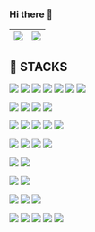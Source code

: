 ### Hi there 👋

| <img align="center" src="https://github-readme-stats.vercel.app/api?username=KimTaeKwon&hide=stars,contribs&show_icons=true&theme=dark" /> | <img align="center" src="https://github-readme-stats.vercel.app/api/top-langs/?username=KimTaeKwon&layout=compact&theme=dark" /> |
| ------------- | ------------- |

## 🦾 STACKS

<a><img src="https://img.shields.io/badge/HTML5-E34F26?style=flat-square&logo=HTML5&logoColor=white"/></a>
<a><img src="https://img.shields.io/badge/CSS3-1572B6?style=flat-square&logo=CSS3&logoColor=white"/></a>
<a><img src="https://img.shields.io/badge/Sass-CC6699?style=flat-square&logo=Sass&logoColor=white"/></a>
<a><img src="https://img.shields.io/badge/JavaScript-F7DF1E?style=flat-square&logo=JavaScript&logoColor=white"/></a>
<a><img src="https://img.shields.io/badge/jQuery-0769AD?style=flat-square&logo=jQuery&logoColor=white"/></a>
<a><img src="https://img.shields.io/badge/Bootstrap-7952B3?style=flat-square&logo=Bootstrap&logoColor=white"/></a>
<a><img src="https://img.shields.io/badge/WordPress-21759B?style=flat-square&logo=WordPress&logoColor=white"/></a>

<a><img src="https://img.shields.io/badge/Semantic Web-005A9C?style=flat-square&logo=SemanticWeb&logoColor=white"/></a>
<a><img src="https://img.shields.io/badge/W3C-005A9C?style=flat-square&logo=W3C&logoColor=white"/></a>
<a><img src="https://img.shields.io/badge/WebAssembly-654FF0?style=flat-square&logo=WebAssembly&logoColor=white"/></a>
<a><img src="https://img.shields.io/badge/PWA-5A0FC8?style=flat-square&logo=PWA&logoColor=white"/></a>

<a><img src="https://img.shields.io/badge/PHP-777BB4?style=flat-square&logo=PHP&logoColor=white"/></a>
<a><img src="https://img.shields.io/badge/Laravel-FF2D20?style=flat-square&logo=Laravel&logoColor=white"/></a>
<a><img src="https://img.shields.io/badge/CodeIgniter-EF4223?style=flat-square&logo=CodeIgniter&logoColor=white"/></a>
<a><img src="https://img.shields.io/badge/phpMyAdmin-6C78AF?style=flat-square&logo=phpMyAdmin&logoColor=white"/></a>
<a><img src="https://img.shields.io/badge/MySQL-4479A1?style=flat-square&logo=MySQL&logoColor=white"/></a>

<a><img src="https://img.shields.io/badge/Spring-6DB33F?style=flat-square&logo=Spring&logoColor=white"/></a>
<a><img src="https://img.shields.io/badge/Thymeleaf-005F0F?style=flat-square&logo=Thymeleaf&logoColor=white"/></a>
<a><img src="https://img.shields.io/badge/Jenkins-D24939?style=flat-square&logo=Jenkins&logoColor=white"/></a>
<a><img src="https://img.shields.io/badge/Amazon S3-569A31?style=flat-square&logo=AmazonS3&logoColor=white"/></a>

<a><img src="https://img.shields.io/badge/Git-F05032?style=flat-square&logo=Git&logoColor=white"/></a>
<a><img src="https://img.shields.io/badge/GitHub-181717?style=flat-square&logo=GitHub&logoColor=white"/></a>

<a><img src="https://img.shields.io/badge/Visual Studio Code-007ACC?style=flat-square&logo=VisualStudioCode&logoColor=white"/></a>
<a><img src="https://img.shields.io/badge/WebStorm-000000?style=flat-square&logo=WebStorm&logoColor=white"/></a>

<a><img src="https://img.shields.io/badge/Adobe Photoshop-31A8FF?style=flat-square&logo=AdobePhotoshop&logoColor=white"/></a>
<a><img src="https://img.shields.io/badge/Adobe XD-FF61F6?style=flat-square&logo=AdobeXD&logoColor=white"/></a>
<a><img src="https://aleen42.github.io/badges/src/zeplin.svg"/></a>

<a><img src="https://img.shields.io/badge/Slack-4A154B?style=flat-square&logo=Slack&logoColor=white"/></a>
<a><img src="https://img.shields.io/badge/Jira-0052CC?style=flat-square&logo=Jira&logoColor=white"/></a>
<a><img src="https://img.shields.io/badge/Confluence-172B4D?style=flat-square&logo=Confluence&logoColor=white"/></a>
<a><img src="https://img.shields.io/badge/Notion-000000?style=flat-square&logo=Notion&logoColor=white"/></a>
<a><img src="https://img.shields.io/badge/InVision-FF3366?style=flat-square&logo=InVision&logoColor=white"/></a>






<!--
**KimTaeKwon/KimTaeKwon** is a ✨ _special_ ✨ repository because its `README.md` (this file) appears on your GitHub profile.

Here are some ideas to get you started:

- 🔭 I’m currently working on ...
- 🌱 I’m currently learning ...
- 👯 I’m looking to collaborate on ...
- 🤔 I’m looking for help with ...
- 💬 Ask me about ...
- 📫 How to reach me: ...
- 😄 Pronouns: ...
- ⚡ Fun fact: ...
-->
